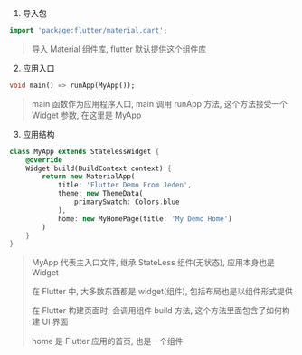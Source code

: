 1. 导入包

```dart
import 'package:flutter/material.dart';
```

> 导入 Material 组件库, flutter 默认提供这个组件库

2. 应用入口

```dart
void main() => runApp(MyApp());
```

> main 函数作为应用程序入口, main 调用 runApp 方法, 这个方法接受一个 Widget 参数, 在这里是 MyApp

3. 应用结构

```dart
class MyApp extends StatelessWidget {
    @override
    Widget build(BuildContext context) {
        return new MaterialApp(
        	title: 'Flutter Demo From Jeden',
            theme: new ThemeData(
            	primarySwatch: Colors.blue
            ),
            home: new MyHomePage(title: 'My Demo Home')
        )
    }
}
```

> MyApp 代表主入口文件, 继承 StateLess 组件(无状态), 应用本身也是 Widget
>
> 在 Flutter 中, 大多数东西都是 widget(组件), 包括布局也是以组件形式提供
>
> 在 Flutter 构建页面时, 会调用组件 build 方法, 这个方法里面包含了如何构建 UI 界面
>
> home 是 Flutter 应用的首页, 也是一个组件


